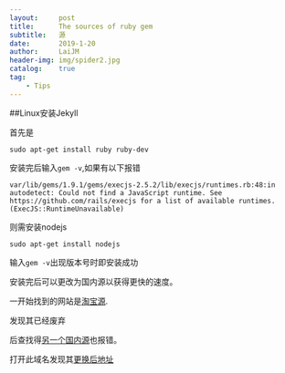 ```yaml
---
layout:		post
title:		The sources of ruby gem
subtitle:	源
date:		2019-1-20
author:		LaiJM
header-img:	img/spider2.jpg
catalog:	true
tag:		
    - Tips
---
```


##Linux安装Jekyll

首先是

`sudo apt-get install ruby ruby-dev`

安装完后输入`gem -v`,如果有以下报错

`var/lib/gems/1.9.1/gems/execjs-2.5.2/lib/execjs/runtimes.rb:48:in autodetect: Could not find a JavaScript runtime. See https://github.com/rails/execjs for a list of available runtimes. (ExecJS::RuntimeUnavailable) `

则需安装nodejs

`sudo apt-get install nodejs`

输入`gem -v`出现版本号时即安装成功

安装完后可以更改为国内源以获得更快的速度。

一开始找到的网站是[淘宝源](https://ruby.taobao.org/ "https://ruby.taobao.org").

发现其已经废弃

后查找得[另一个国内源](https://gems.ruby-china.org/ "https://gems.ruby-china.org/")也报错。

打开此域名发现其[更换后地址](https:gems.ruby-china.com/ "https:gems.ruby-china.com/")

